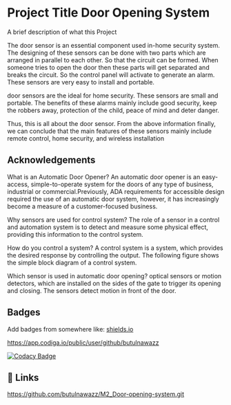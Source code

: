 
# Project Title  Door Opening System

A brief description of what this Project

The door sensor is an essential component used in-home security system. The designing of these sensors can be done with two parts which are arranged in parallel to each other. So that the circuit can be formed. When someone tries to open the door then these parts will get separated and breaks the circuit. So the control panel will activate to generate an alarm. 
These sensors are very easy to install and portable.

door sensors are the ideal for home security. These sensors are small and portable. The benefits of these alarms mainly include good security, keep the robbers away, protection of the child, peace of mind and deter danger.

Thus, this is all about the door sensor. From the above information finally, we can conclude that the main features of these sensors mainly include remote control, home security, and wireless installation




## Acknowledgements

What is an Automatic Door Opener? An automatic door opener is an easy-access, simple-to-operate system for the doors of any type of business, industrial or commercial.Previously, ADA requirements for accessible design required the use of an automatic door system, however, it has increasingly become a measure of a customer-focused business.

Why sensors are used for control system? The role of a sensor in a control and automation system is to detect and measure some physical effect, providing this information to the control system.

How do you control a system? A control system is a system, which provides the desired response by controlling the output. The following figure shows the simple block diagram of a control system.

Which sensor is used in automatic door opening? optical sensors or motion detectors, which are installed on the sides of the gate to trigger its opening and closing. The sensors detect motion in front of the door.


## Badges

Add badges from somewhere like: [shields.io](https://shields.io/)

https://app.codiga.io/public/user/github/butulnawazz


[![Codacy Badge](https://app.codacy.com/project/badge/Grade/f43168efbef144f699b252d7574ebd5f)](https://www.codacy.com/gh/butulnawazz/M1_Bus-reservation/dashboard?utm_source=github.com&amp;utm_medium=referral&amp;utm_content=butulnawazz/M1_Bus-reservation&amp;utm_campaign=Badge_Grade)

## 🔗 Links
https://github.com/butulnawazz/M2_Door-opening-system.git

